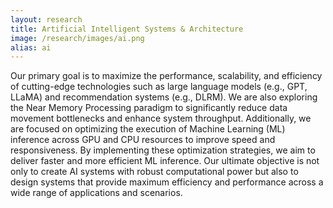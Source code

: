 ```yaml
---
layout: research
title: Artificial Intelligent Systems & Architecture
image: /research/images/ai.png
alias: ai
---
```


 Our primary goal is to maximize the performance, scalability, and efficiency of cutting-edge technologies such as large language models (e.g., GPT, LLaMA) and recommendation systems (e.g., DLRM). We are also exploring the Near Memory Processing paradigm to significantly reduce data movement bottlenecks and enhance system throughput. Additionally, we are focused on optimizing the execution of Machine Learning (ML) inference across GPU and CPU resources to improve speed and responsiveness. By implementing these optimization strategies, we aim to deliver faster and more efficient ML inference. Our ultimate objective is not only to create AI systems with robust computational power but also to design systems that provide maximum efficiency and performance across a wide range of applications and scenarios.
